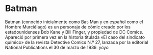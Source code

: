 # Batman
Batman (conocido inicialmente como Bat-Man y en español como el Hombre Murciélago) es un personaje de cómic creado por los estadounidenses Bob Kane y Bill Finger,
y propiedad de DC Comics. Apareció por primera vez en la historia titulada «El caso del sindicato químico» de la revista Detective Comics N.º 27, lanzada por la 
editorial National Publications el 30 de marzo de 1939. yoyo
